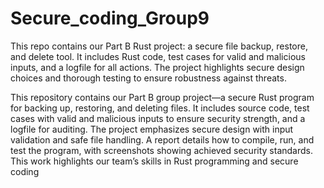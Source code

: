 # Secure_coding_Group9
This repo contains our Part B Rust project: a secure file backup, restore, and delete tool. It includes Rust code, test cases for valid and malicious inputs, and a logfile for all actions. The project highlights secure design choices and thorough testing to ensure robustness against threats.

This repository contains our Part B group project—a secure Rust program for backing up, restoring, and deleting files. It includes source code, test cases with valid and malicious inputs to ensure security strength, and a logfile for auditing. The project emphasizes secure design with input validation and safe file handling. A report details how to compile, run, and test the program, with screenshots showing achieved security standards. This work highlights our team’s skills in Rust programming and secure coding
